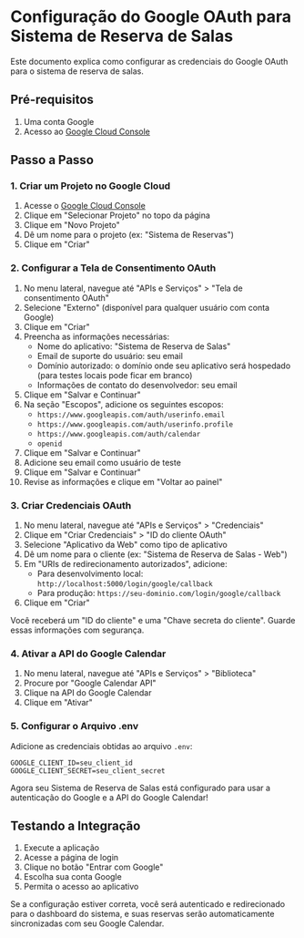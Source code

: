 # Configuração do Google OAuth para Sistema de Reserva de Salas

Este documento explica como configurar as credenciais do Google OAuth para o sistema de reserva de salas.

## Pré-requisitos

1. Uma conta Google
2. Acesso ao [Google Cloud Console](https://console.cloud.google.com/)

## Passo a Passo

### 1. Criar um Projeto no Google Cloud

1. Acesse o [Google Cloud Console](https://console.cloud.google.com/)
2. Clique em "Selecionar Projeto" no topo da página
3. Clique em "Novo Projeto"
4. Dê um nome para o projeto (ex: "Sistema de Reservas")
5. Clique em "Criar"

### 2. Configurar a Tela de Consentimento OAuth

1. No menu lateral, navegue até "APIs e Serviços" > "Tela de consentimento OAuth"
2. Selecione "Externo" (disponível para qualquer usuário com conta Google)
3. Clique em "Criar"
4. Preencha as informações necessárias:
   - Nome do aplicativo: "Sistema de Reserva de Salas"
   - Email de suporte do usuário: seu email
   - Domínio autorizado: o domínio onde seu aplicativo será hospedado (para testes locais pode ficar em branco)
   - Informações de contato do desenvolvedor: seu email
5. Clique em "Salvar e Continuar"
6. Na seção "Escopos", adicione os seguintes escopos:
   - `https://www.googleapis.com/auth/userinfo.email`
   - `https://www.googleapis.com/auth/userinfo.profile`
   - `https://www.googleapis.com/auth/calendar`
   - `openid`
7. Clique em "Salvar e Continuar"
8. Adicione seu email como usuário de teste
9. Clique em "Salvar e Continuar"
10. Revise as informações e clique em "Voltar ao painel"

### 3. Criar Credenciais OAuth

1. No menu lateral, navegue até "APIs e Serviços" > "Credenciais"
2. Clique em "Criar Credenciais" > "ID do cliente OAuth"
3. Selecione "Aplicativo da Web" como tipo de aplicativo
4. Dê um nome para o cliente (ex: "Sistema de Reserva de Salas - Web")
5. Em "URIs de redirecionamento autorizados", adicione:
   - Para desenvolvimento local: `http://localhost:5000/login/google/callback`
   - Para produção: `https://seu-dominio.com/login/google/callback`
6. Clique em "Criar"

Você receberá um "ID do cliente" e uma "Chave secreta do cliente". Guarde essas informações com segurança.

### 4. Ativar a API do Google Calendar

1. No menu lateral, navegue até "APIs e Serviços" > "Biblioteca"
2. Procure por "Google Calendar API"
3. Clique na API do Google Calendar
4. Clique em "Ativar"

### 5. Configurar o Arquivo .env

Adicione as credenciais obtidas ao arquivo `.env`:

```
GOOGLE_CLIENT_ID=seu_client_id
GOOGLE_CLIENT_SECRET=seu_client_secret
```

Agora seu Sistema de Reserva de Salas está configurado para usar a autenticação do Google e a API do Google Calendar!

## Testando a Integração

1. Execute a aplicação
2. Acesse a página de login
3. Clique no botão "Entrar com Google"
4. Escolha sua conta Google
5. Permita o acesso ao aplicativo

Se a configuração estiver correta, você será autenticado e redirecionado para o dashboard do sistema, e suas reservas serão automaticamente sincronizadas com seu Google Calendar. 